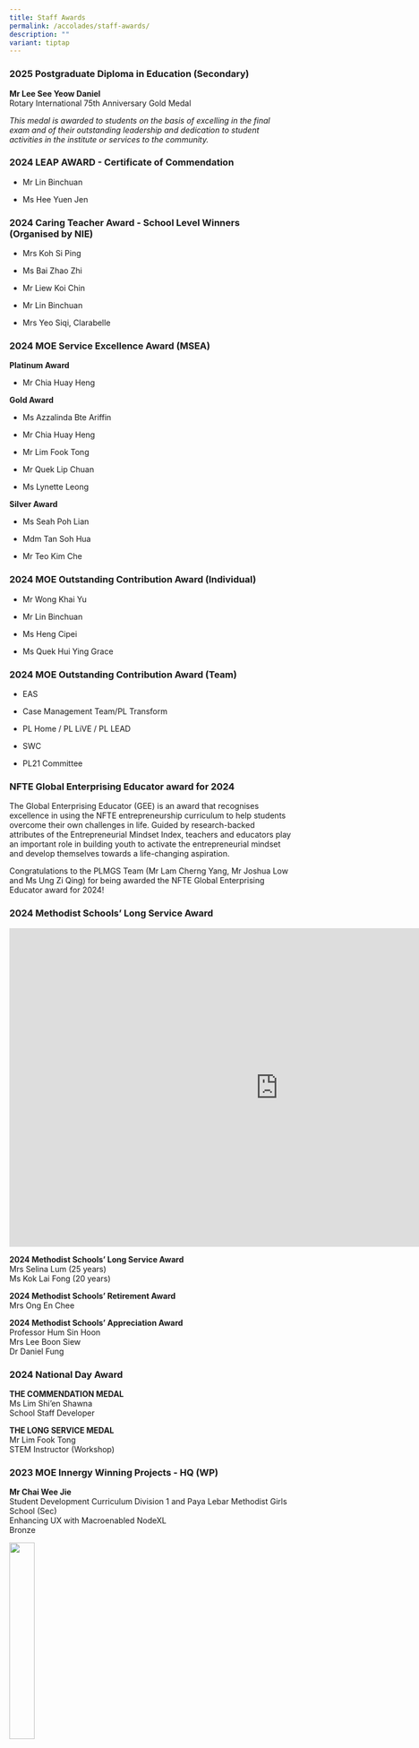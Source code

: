 ```yaml
---
title: Staff Awards
permalink: /accolades/staff-awards/
description: ""
variant: tiptap
---
```

<p></p>
<h3>2025 Postgraduate Diploma in Education (Secondary)</h3>
<p><strong>Mr Lee See Yeow Daniel </strong>
<br>Rotary International 75th Anniversary Gold Medal</p>
<p><em>This medal is awarded to students on the basis of excelling in the final exam and of their outstanding leadership and dedication to student activities in the institute or services to the community.</em>
</p>
<p></p>
<h3>2024 LEAP AWARD - Certificate of Commendation</h3>
<ul data-tight="true" class="tight">
<li>
<p>Mr Lin Binchuan</p>
</li>
<li>
<p>Ms Hee Yuen Jen</p>
</li>
</ul>
<h3>2024 Caring Teacher Award - School Level Winners (Organised by NIE)</h3>
<ul data-tight="true" class="tight">
<li>
<p>Mrs Koh Si Ping</p>
</li>
<li>
<p>Ms Bai Zhao Zhi</p>
</li>
<li>
<p>Mr Liew Koi Chin</p>
</li>
<li>
<p>Mr Lin Binchuan</p>
</li>
<li>
<p>Mrs Yeo Siqi, Clarabelle</p>
</li>
</ul>
<h3>2024 MOE Service Excellence Award (MSEA)</h3>
<p><strong>Platinum Award</strong>
</p>
<ul data-tight="true" class="tight">
<li>
<p>Mr Chia Huay Heng</p>
</li>
</ul>
<p><strong>Gold Award</strong>
</p>
<ul data-tight="true" class="tight">
<li>
<p>Ms Azzalinda Bte Ariffin</p>
</li>
<li>
<p>Mr Chia Huay Heng</p>
</li>
<li>
<p>Mr Lim Fook Tong</p>
</li>
<li>
<p>Mr Quek Lip Chuan</p>
</li>
<li>
<p>Ms Lynette Leong</p>
</li>
</ul>
<p><strong>Silver Award</strong>
</p>
<ul data-tight="true" class="tight">
<li>
<p>Ms Seah Poh Lian</p>
</li>
<li>
<p>Mdm Tan Soh Hua</p>
</li>
<li>
<p>Mr Teo Kim Che</p>
</li>
</ul>
<h3>2024 MOE Outstanding Contribution Award (Individual)</h3>
<ul data-tight="true" class="tight">
<li>
<p>Mr Wong Khai Yu</p>
</li>
<li>
<p>Mr Lin Binchuan</p>
</li>
<li>
<p>Ms Heng Cipei</p>
</li>
<li>
<p>Ms Quek Hui Ying Grace</p>
</li>
</ul>
<h3>2024 MOE Outstanding Contribution Award (Team)</h3>
<ul data-tight="true" class="tight">
<li>
<p>EAS</p>
</li>
<li>
<p>Case Management Team/PL Transform</p>
</li>
<li>
<p>PL Home / PL LiVE / PL LEAD</p>
</li>
<li>
<p>SWC</p>
</li>
<li>
<p>PL21 Committee</p>
</li>
</ul>
<h3>NFTE Global Enterprising Educator award for 2024</h3>
<p>The Global Enterprising Educator (GEE) is an award that recognises excellence
in using the NFTE entrepreneurship curriculum to help students overcome
their own challenges in life. Guided by research-backed attributes of the
Entrepreneurial Mindset Index, teachers and educators play an important
role in building youth to activate the entrepreneurial mindset and develop
themselves towards a life-changing aspiration.</p>
<p>Congratulations to the PLMGS Team (Mr Lam Cherng Yang, Mr Joshua Low and
Ms Ung Zi Qing) for being awarded the NFTE Global Enterprising Educator
award for 2024!</p>
<h3>2024 Methodist Schools’ Long Service Award</h3>
<div class="iframe-wrapper">
<iframe height="569" width="960" allowfullscreen="true" frameborder="0" src="https://docs.google.com/presentation/d/1jz9ZjgkaiLXcX4uCWhTfFLak5f9scHKifYu5HeNLrDs/embed?start=true&amp;loop=true&amp;delayms=3000"></iframe>
</div>
<p><strong>2024 Methodist Schools’ Long Service Award</strong>
<br>Mrs Selina Lum (25 years)
<br>Ms Kok Lai Fong (20 years)</p>
<p><strong>2024 Methodist Schools’ Retirement Award</strong>
<br>Mrs Ong En Chee</p>
<p><strong>2024 Methodist Schools’ Appreciation Award</strong>
<br>Professor Hum Sin Hoon
<br>Mrs Lee Boon Siew
<br>Dr Daniel Fung</p>
<h3>2024 National Day Award</h3>
<p><strong>THE COMMENDATION MEDAL</strong>
<br>Ms Lim Shi’en Shawna
<br>School Staff Developer</p>
<p></p>
<p><strong>THE LONG SERVICE MEDAL</strong>
<br>Mr Lim Fook Tong
<br>STEM Instructor (Workshop)</p>
<h3>2023 MOE Innergy Winning Projects - HQ (WP)</h3>
<p><strong>Mr Chai Wee Jie</strong>
<br>Student Development Curriculum Division 1 and Paya Lebar Methodist Girls
School (Sec)
<br>Enhancing UX with Macroenabled NodeXL
<br>Bronze</p>
<div class="isomer-image-wrapper">
<img style="width:30%" height="auto" width="100%" src="/images/weijie_moe_synergy.jpg">
</div>
<h3>2023 Postgraduate Diploma in Education (Secondary)</h3>
<p><strong>Miss Rachel Ong Lin Hui</strong>
<br>Valedictorian of the Class of 2023
<br>NIE Gold Medal
<br>Association of Mathematics Educators Book Prize</p>
<div class="isomer-image-wrapper">
<img style="width: 100%" height="auto" width="100%" alt="rachel_ong" src="/images/rachel_ong_post_dip.jpg">
</div>
<h3>2023 Methodist Schools’ Long Service Award &amp; Methodist Schools’ Appreciation Award</h3>
<div class="isomer-image-wrapper">
<img style="width: 100%" height="auto" width="100%" alt="2023mlsa" src="/images/2023mlsa.jpg">
</div>
<p>Ms Gloria Lim (20 years)
<br>Mrs Annie Teo</p>
<h3>2023 National Day Award</h3>
<div class="isomer-image-wrapper">
<img style="width: 100%" height="auto" width="100%" alt="nda_2023" src="/images/nda2023_siping.jpg">
</div>
<h3>2023 MOE Service Excellence Award (MSEA)</h3>
<p><strong>Platinum Award</strong>
<br>Ms Lim Siok Peng, Gloria</p>
<p><strong>Gold Award</strong>
<br>Ms Lim Siok Peng, Gloria</p>
<p><strong>Silver Award</strong>
<br>Mr Chia Huay Heng</p>
<h3>Associate of Academy of Singapore Teachers Award</h3>
<p><strong>Mrs Neoh Terh Ling</strong>
</p>
<p>Mrs Neoh was conferred the Associate of Academy of Singapore Teachers
Award in recognition of her valuable contributions to the professional
development of MOE officers.</p>
<h3>2022 National Day Award</h3>
<div class="isomer-image-wrapper">
<img style="width: 100%" height="auto" width="100%" alt="nda2022" src="/images/nda2022.jpg">
</div>
<p><strong>THE COMMENDATION MEDAL</strong>
<br>Mrs Neeraja Vijayakumar, Head of Department</p>
<p><strong>THE COMMENDATION MEDAL and</strong>  <strong>THE LONG SERVICE MEDAL</strong>
<br>Mdm Chan Wai Ling Joyce, Senior Teacher</p>
<h3>2022 Methodist Schools’ Long Service Award</h3>
<div class="iframe-wrapper">
<iframe height="569" width="960" allowfullscreen="true" frameborder="0" src="https://docs.google.com/presentation/d/1NNMUXGr2h3ODEdfHVRONhrekOjulp5ERjcVLIZlx7ro/embed?start=true&amp;loop=true&amp;delayms=3000"></iframe>
</div>
<p>Mdm Lee Chue Hoon (50 years)
<br>Mdm Tan Kim Huay Cecilia (35 years)
<br>Mrs Koh Ee Lin (30 years)
<br>Mdm Karni bte Kanan (30 years)
<br>Mrs Joyce Chong (25 years)
<br>Mdm Hu Min (20 years)
<br>
</p>
<h3>MOE Service Excellence Award 2022</h3>
<p><strong>Platinum Award</strong>
<br>Mrs Joyce Chong</p>
<p><strong>Gold Award</strong>
<br>Ms Azzalinda Binte Ariffin
<br>Mr Chua Han Choon Glayen
<br>Mr Indra Bin Ahmad
<br>Ms Toh Xinyi</p>
<p><strong>Silver Award</strong>
<br>Ms Lim Siok Peng Gloria
<br>Ms Tan Khian Eng Lilian</p>
<h3>MOE Service Excellence Award 2021</h3>
<div class="iframe-wrapper">
<iframe height="569" width="960" allowfullscreen="true" frameborder="0" src="https://docs.google.com/presentation/d/e/2PACX-1vSLc3_34VguFwed3Ej5P2O3TWFCF59dqMxn7xrXzFjCSb-aCEgDXUTCO2W7vjfHFu5AIs7VjzgNUX_a/embed?start=true&amp;loop=true&amp;delayms=3000"></iframe>
</div>
<p>Please join our school in congratulating our PL MOE Service Excellence
Award (MSEA) recipients for 2021!</p>
<p>The MSEA recognises MOE staff who are passionate in their service delivery,
consistently serve internal and external customers with C.A.R.E. (Courtesy,
Accessibility, Responsiveness and Effectiveness), and inspire their colleagues
to do likewise.</p>
<h3>Outstanding Science Teacher Award (OSTA) 2021 Award</h3>
<div class="isomer-image-wrapper">
<img style="width: 100%" height="auto" width="100%" alt="" src="">
</div>
<p></p>
<div class="isomer-image-wrapper">
<img style="width:60%" height="auto" width="100%" src="/images/Joyce%20Science%20Teacher%20Award.jpg">
</div>
<p>Congratulations to Mrs Joyce Chong, Senior Teacher, PL(Sec) for being
selected as one of the three recipients of the Outstanding Science Teacher
Award (OSTA) 2021.</p>
<h3>National Day Awards 2021</h3>
<div class="isomer-image-wrapper">
<img style="width: 100%" height="auto" width="100%" alt="" src="/images/ndp_award2021b.jpg">
</div>
<p>Please join our school in congratulating the following members of staff
who have been honoured in 2021 National Day Awards.</p>
<h3>The Methodist Long Service Award Service 2021</h3>
<div class="isomer-image-wrapper">
<img style="width:30%" height="auto" width="100%" src="/images/j_christopher.jpg">
</div>
<p>
<br>
</p>
<div class="iframe-wrapper">
<iframe height="569" width="960" allowfullscreen="true" frameborder="0" src="https://docs.google.com/presentation/d/e/2PACX-1vQrGdrIAXGYStBcreouw_8vGkGdyxcj8JrYyC-vsKyYzr6OkaASJBDb899LeOppydCf0TOIZVt3atP3/embed?start=true&amp;loop=true&amp;delayms=3000"></iframe>
</div>
<p>Heartiest Congratulations to the following members of staff who are honoured
in this year’s Methodist Schools’ Long Service Award Presentation 2021.</p>
<h3>MOE Service Excellence Award 2020</h3>
<div class="iframe-wrapper">
<iframe height="569" width="960" allowfullscreen="true" frameborder="0" src="https://docs.google.com/presentation/d/e/2PACX-1vTFfiVgz44XDWnDwwdOap0YrCmYZ6FH-IN8THBuf_8v3aUvZb2c6_NnA2ThKZ9PQ8M9WL14Ltc2bB7W/embed?start=true&amp;loop=true&amp;delayms=3000"></iframe>
</div>
<p>Please join our school in congratulating our PL MOE Service Excellence
Award (MSEA) recipients for 2020!</p>
<p>The MSEA recognises MOE staff who are passionate in their service delivery,
consistently serve internal and external customers with C.A.R.E. (Courtesy,
Accessibility, Responsiveness and Effectiveness), and inspire their colleagues
to do likewise.</p>
<h3>The Methodist Long Service Award Service 2020</h3>
<div class="isomer-image-wrapper">
<img style="width: 100%" height="auto" width="100%" alt="" src="/images/LSA2020.jpg">
</div>
<p>Please join our school in congratulating the following members of staff
who will be honoured in this year’s Methodist Schools’ Long Service Award
Presentation 2020.</p>
<h3>National Day Awards 2020</h3>
<div class="isomer-image-wrapper">
<img style="width: 100%" height="auto" width="100%" alt="" src="/images/nda2020c.jpg">
</div>
<p>Please join our school in congratulating the following members of staff
who have been honoured in 2020 National Day Awards.</p>
<h3>Academy Awards for Professional Development Ceremony 2019</h3>
<div class="iframe-wrapper">
<iframe height="569" width="960" allowfullscreen="true" frameborder="0" src="https://docs.google.com/presentation/d/e/2PACX-1vQLz38IH6XRmsvaOYM5hG53Evyw16ZAd4iTPo7zYjD9rWW9kFzsBsUKLV8zPML6OycQcAzp7o0ooiWa/embed?start=true&amp;loop=true&amp;delayms=3000"></iframe>
</div>
<p>Heartiest congratulations to Mrs Ambika Nair, ST/FCE and Mr Ng Eng Kee,
HOD Aesthetics, for being awarded the Associate of AST Award for your contributions
to lifting up fellow educators in their professional capacities!</p>
<h3>MOE Service Excellence Award 2019</h3>
<div class="iframe-wrapper">
<iframe height="569" width="960" allowfullscreen="true" frameborder="0" src="https://docs.google.com/presentation/d/e/2PACX-1vQWS0N-zkw8XlmU01KnJ-oDfK3BrUcIZY6bLCHoZ08O0t8BHSK6wAaUYH-zLG2B4AqSxMp2pLbedI_i/embed?start=true&amp;loop=true&amp;delayms=3000"></iframe>
</div>
<p>Please join our school in congratulating our PL MOE Service Excellence
Award (MSEA) recipients for 2019!</p>
<p>The MSEA recognises MOE staff who are passionate in their service delivery,
consistently serve internal and external customers with C.A.R.E. (Courtesy,
Accessibility, Responsiveness and Effectiveness), and inspire their colleagues
to do likewise.</p>
<h3>The Methodist Long Service Award Service 2019</h3>
<div class="isomer-image-wrapper">
<img style="width: 100%" height="auto" width="100%" alt="" src="/images/choo_vee_vee_50years.jpg">
</div>
<p>Please join our school to congratulate Mrs Choo Vee Vee, Lab TSO for her
FIFTY YEARS of Long Service to the service in Methodist education in our
school.</p>
<h3>National Day Awards 2019</h3>
<div class="isomer-image-wrapper">
<img style="width: 100%" height="auto" width="100%" alt="" src="/images/lwt_2019_nda.png">
</div>
<p>Please join our school to congratulate Mr Lee Wei Te for being awarded
the Commendation Medal in the 2019 National Day Award!</p>
<h3>Management and Leadership in Schools Graduation</h3>
<div class="isomer-image-wrapper">
<img style="width: 100%" height="auto" width="100%" alt="" src="/images/MLS_Hwee_Hwee.jpg">
</div>
<p>Heartiest Congratulations to Ms Oh Hwee Hwee for successfully completing
the Management and Leadership in School (MLS) Course 2018.</p>
<h3>Associate of Academy of Singapore Teachers Award</h3>
<div class="iframe-wrapper">
<iframe height="569" width="960" allowfullscreen="true" frameborder="0" src="https://docs.google.com/presentation/d/e/2PACX-1vSugbMFd0_jUxWfN7d_aNt5PBM_3b3MF3UhOVvXjpZIfu5bFPDkRoQCMaJlkktOhKKhC9yNC5vcoX27/embed?start=true&amp;loop=true&amp;delayms=3000"></iframe>
</div>
<p>Heartiest Congratulations to our colleagues for being conferred the Associate
of Academy of Singapore Teachers Award 2018.</p>
<ul data-tight="true" class="tight">
<li>
<p>Mdm Zalena Binte Aman</p>
</li>
<li>
<p>Mdm Padhmeni d/o Sethembram</p>
</li>
<li>
<p>Mr Ng Eng Kee</p>
</li>
</ul>
<p>Thank you for making a difference to the fraternity!</p>
<h3>MOE Service Excellence Award 2018</h3>
<div class="iframe-wrapper">
<iframe height="569" width="960" allowfullscreen="true" frameborder="0" src="https://docs.google.com/presentation/d/e/2PACX-1vQWXLOMpxk6V7tsOjsawkwoeo1wvgBlvlhHL0RLVgTTWEZYgbur8Vjrd0SrrjX1lYZrhTpbWxF1B5Ry/embed?start=true&amp;loop=true&amp;delayms=3000"></iframe>
</div>
<p>Please join our school to congratulate our colleagues for winning the
MSEA Awards!</p>
<p>The MSEA recognises MOE staff who are passionate in their service delivery,
consistently serve internal and external customers with C.A.R.E. (Courtesy,
Accessibility, Responsiveness and Effectiveness), and inspire our colleagues
to do likewise.g</p>
<h3>Methodist Schools Long Service Awards Service</h3>
<div class="iframe-wrapper">
<iframe height="569" width="960" allowfullscreen="true" frameborder="0" src="https://docs.google.com/presentation/d/e/2PACX-1vRJPdKAQQa69akpleprx-BXWmxq2mABFXfnrTHMxubb3MBf-MQ7h9H1RLuPjL1VO5jg8l3cJf3VU8A7/embed?start=true&amp;loop=true&amp;delayms=3000"></iframe>
</div>
<p>The following staff has been awarded the Long Service awards and the Methodist
Schools Long Service Awards Service</p>
<ul data-tight="true" class="tight">
<li>
<p>Chan Wai Ling Joyce. Senior Teacher, was awarded the&nbsp;&nbsp; 20 years
Long Service Award</p>
</li>
<li>
<p>Chua Sok Hoon, Teacher, was awarded the 20 years Long Service Award</p>
</li>
<li>
<p>Wee Leng Hoon Diana, Subject Head, ECG, was awarded the 30 years Long
Service Award</p>
</li>
</ul>
<h3>Innergy Award 2018</h3>
<div class="isomer-image-wrapper">
<img style="width: 100%" height="auto" width="100%" alt="" src="/images/innergyaward.jpg">
</div>
<p>The Innergy Awards is a ministry-level award to recognise teams that have
spent time developing, testing and implementing innovations to bring about
significant benefits in MOE.</p>
<p>The Science Department team comprising Mrs Tay Peck Hoon, Mr Alex Chiam
and Mr Chai Wee Jie was awarded the Commendation Award in the Innergy Award
2018. Named the Instant MCQ Grading System. this innovation is to provide
for instant grading to facilitate instant feedback to students on their
possible areas of misconception. It greatly reduces the time between grading
and giving of feedback to students. It is well-established that if the
duration between the two is too long, students may even forget the questions
they have done.</p>
<h3>2018 Outstanding History Teachers Award</h3>
<div class="isomer-image-wrapper">
<img style="width:25%" height="auto" width="100%" src="/images/outstandgin%20teacher%20awardb.jpg">
</div>
<p>Congratulations to Ms Audrey Chia for being chosen as one of the six finalists
in the 2018 Outstanding History Teachers Award. Organised by The History
Association of Singapore, this award recognises individuals who are role-models
for all History teachers in the areas of Teaching, Disciplinary knowledge
and expertise, and pedagogical practices.</p>
<h3>MOE Service Excellence Award 2017</h3>
<div class="isomer-image-wrapper">
<img style="width: 100%" height="auto" width="100%" alt="" src="/images/MOE%20AWARD%20GRACE.png">
</div>
<p>We would like to extend our warmest congratulations to Ms Grace Quek Hui
Ying on being awarded the MOE Service Excellence Award (Gold &amp; Platinum)
2017. This award recognises MOE staff who are passionate in their service
delivery, consistently serve internal and external customers with C.A.R.E
(Courtesy, Accessibility, Responsiveness and Effectiveness), and inspire
their colleagues to do likewise.</p>
<h3>PL Staff Spearheads Educational Research and Professional Learning</h3>
<table style="minWidth: 150px">
<colgroup>
<col>
<col>
<col>
<col>
<col>
<col>
</colgroup>
<tbody>
<tr>
<th rowspan="1" colspan="1">
<p>Year</p>
</th>
<th rowspan="1" colspan="1">
<p>Name of Staff</p>
</th>
<th rowspan="1" colspan="1">
<p>Sharing Platform</p>
</th>
<th rowspan="1" colspan="1">
<p>Name of Organiser</p>
</th>
<th rowspan="1" colspan="1">
<p>Title of Sharing</p>
</th>
<th rowspan="1" colspan="1">
<p>Synopsis/ Full paper</p>
</th>
</tr>
<tr>
<td rowspan="1" colspan="1">
<p>2018</p>
</td>
<td rowspan="1" colspan="1">
<p>Ms Tang Siao Shi</p>
</td>
<td rowspan="1" colspan="1">
<p>iCTLT 2018 poster sharing
<br>
</p>
</td>
<td rowspan="1" colspan="1">
<p>MOE</p>
</td>
<td rowspan="1" colspan="1">
<p>Learning Through Inquiry on the Student Learning Space</p>
</td>
<td rowspan="1" colspan="1">
<div class="isomer-image-wrapper">
<img style="width: 100%" height="302" width="233" alt="tsx_iCTLT_2018.jpg" src="/images/tsx_iCTLT_2018.jpg">
</div>
<p>
<br>This lesson package aims to help the Secondary One students to use models
as representations of atoms and the particles in an atom. Instead of frontal
teaching, the students were to collaborate and self-direct their own learning
to complete the activities in the learning package.
<br>
<br>The activities were designed and uploaded into the Student Learning Space
(SLS) which enables the different ICT applications and tools to be incorporated
into one platform. With the Quiz function in SLS, monitoring of students’
progress and understanding was made easier through the Heat map as immediate
feedback could be given to the students to address their misconceptions
and reinforce key ideas.
<br>
</p>
</td>
</tr>
<tr>
<td rowspan="1" colspan="1">
<p>2017
<br>
</p>
</td>
<td rowspan="1" colspan="1">
<p>Mrs Ambika Nair,
<br>Mrs Irene Angullia,
<br>Ms Camille Koh
<br>
</p>
</td>
<td rowspan="1" colspan="1">
<p>Nutrition and Food Science (NFS) Teacher Seminar 2017
<br>
</p>
</td>
<td rowspan="1" colspan="1">
<p>CPDD, MOE
<br>
</p>
</td>
<td rowspan="1" colspan="1">
<p>Flipped Classroom
<br>
</p>
</td>
<td rowspan="1" colspan="1">
<div class="isomer-image-wrapper">
<img style="width: 100%" height="185" width="262" alt="16 nov 004sm.jpg" src="/images/16%20nov%20004sm.jpg">
</div>
<p>
<br>A typical classroom model is one in which the teacher takes on the frontal
teaching and is talking most of the time. In flipped classroom model, the
main idea is to reverse the common instructional approach. Delivery of
content that used to occur in class is now accessed at home in the form
of a visual and auditory presentation, in advance of class.
<br>Class becomes the place to work through clarifications, problems, difficult
concepts and engage in 21CC skills pertaining to the lesson.
<br>Through this presentation, speakers will share their own experience of
using the flipped classroom model. Participants can experience how the
students engage in this type of pedagogy to facilitate teaching and learning
in class.
<br>
</p>
</td>
</tr>
<tr>
<td rowspan="1" colspan="1">
<p>2017</p>
</td>
<td rowspan="1" colspan="1">
<p>Audrey Chia
<br>Rophi Lee
<br>Timothy Tan</p>
</td>
<td rowspan="1" colspan="1">
<p>2017 Symposium for teaching and learning of History</p>
</td>
<td rowspan="1" colspan="1">
<p>CPDD, MOE</p>
</td>
<td rowspan="1" colspan="1">
<p>Using Historical Role Play to interpret Historical Evidence in the Context
of Singapore’s Political Development after WWII
<br>
</p>
</td>
<td rowspan="1" colspan="1">
<p>The teaching of the post-war period in Singapore has traditionally posed
challenges to many teachers. Teachers have to grapple with unpacking a
highly complex and complicated historical era for students. Through the
use of historical role play, and by harnessing the historical concept of
empathy, students can better understand the perspectives and context of
various parties involved during that tumultuous times.
<br>The use of evidence drives the construction of this historical narrative,
as students interact with and question evidence in order to investigate
and re-enact the highly contested socio-political arena in the 1950s. What
is unique to this lesson package is that role play is applied in a consistent
and complementary manner, where students are given a character which they
have to maintain for the entire series of lessons. This enables students
to participate in events in the classroom, where evidence and History comes
alive.
<br>
<br><a href="/files/2017%20-%20History%20Symposium%20Presentation%20Slides.pdf" rel="noopener noreferrer" target="_blank"><u>2017 - History Symposium Presentation Slides.pdf</u></a>
</p>
</td>
</tr>
<tr>
<td rowspan="1" colspan="1">
<p>2017</p>
</td>
<td rowspan="1" colspan="1">
<p>Ng Eng Kee</p>
</td>
<td rowspan="1" colspan="1">
<p>Critical Inquiry Presentations - Examining Learning from Learner’s Perspective
<br>
</p>
</td>
<td rowspan="1" colspan="1">
<p>Singapore Teachers Academy for the Arts
<br>
</p>
</td>
<td rowspan="1" colspan="1">
<p>Authentic Assessment Task in Group Work</p>
</td>
<td rowspan="1" colspan="1">
<p><a href="/files/2017%20-%20Sounding%20the%20Teaching.pdf" rel="noopener noreferrer nofollow" target="_blank"><u>2017 - Sounding the Teaching.pdf</u></a>
<br>
</p>
</td>
</tr>
<tr>
<td rowspan="1" colspan="1">
<p>2017</p>
</td>
<td rowspan="1" colspan="1">
<p>Mdm Wang Xueping,
<br>Mdm Hu Min, Mdm Zhu Lili, Ms Goh Sze Nee
<br>
</p>
</td>
<td rowspan="1" colspan="1">
<p>Secondary School Chinese Teachers’ Seminar 2017 (22 September 2017)
<br>
</p>
</td>
<td rowspan="1" colspan="1">
<p>Mother Tongue Languages Branch, Curriculum Planning &amp; Development
Division (CPDD)
<br>
</p>
</td>
<td rowspan="1" colspan="1">
<p>通过清单进行自评，加强学生自我反馈与改进的能力
<br>
</p>
</td>
<td rowspan="1" colspan="1">
<div class="isomer-image-wrapper">
<img style="width: 100%" height="178" width="268" alt="chineseaward2017.jpg" src="/images/chineseaward2017.jpg">
</div>
<p>
<br><a href="/files/2017%20-%20通过清单进行自评，加强学生自我反馈与改进的能力.pdf" rel="noopener noreferrer" target="_blank"><u>2017 - 通过清单进行自评，加强学生自我反馈与改进的能力.pdf</u></a>
<br>
</p>
</td>
</tr>
<tr>
<td rowspan="1" colspan="1">
<p>2017</p>
</td>
<td rowspan="1" colspan="1">
<p>Mr Lee Weite
<br>
<br>Ms Sarah Teo
<br>
</p>
</td>
<td rowspan="1" colspan="1">
<p>Google for Education Summit
<br>
</p>
</td>
<td rowspan="1" colspan="1">
<p>Commonwealth Secondary School</p>
</td>
<td rowspan="1" colspan="1">
<p>Flipping for Flexibility: Raising the Bar for Learning with Technology</p>
</td>
<td rowspan="1" colspan="1">
<p>How do we help our students prepare for a rapidly changing world? Technology
affects the way we communicate, work, and live.
<br>
<br>The staggering increase in the availability of technology tools has facilitated
an increase in the number of teachers who are "flipping" their classrooms;
that is, sending direct instruction home and reserving class time for reinforcement,
practice, and extension. But flipping also presents the challenge of how
to ensure active engagement and address diverse learning needs both at
home and at school.
<br>
<br>This session explores how to structure flipped learning experiences in
order to promote student engagement and differentiation of instruction.
We’ll explore opportunities to raise the bar for what’s expected, and what’s
possible, for learning with technology.</p>
</td>
</tr>
<tr>
<td rowspan="1" colspan="1">
<p>2017</p>
</td>
<td rowspan="1" colspan="1">
<p>Mrs Koh Si Ping
<br>
<br>Ms Melissa Choo</p>
</td>
<td rowspan="1" colspan="1">
<p>Nurturing Pro-Social Behaviour in Today's Youth - 5th Character and Leadership
Conference 2017</p>
</td>
<td rowspan="1" colspan="1">
<p>Bishan Park Secondary School</p>
</td>
<td rowspan="1" colspan="1">
<p>Transactional Analysis (TA)</p>
</td>
<td rowspan="1" colspan="1">
<p>For the past five years, PLMGSS has embarked on the journey of using Transactional
Analysis (TA) to strengthen interactions between teachers and students,
build positive relationships and address student misbehaviour.
<br>In this sharing, PLMGSS will present on the school-wide implementation
of TA through leveraging on existing structures and processes. The use
of TA strategies empower teachers in better management of students’ misbehaviours.
<br>The impacts of the application of TA strategies will be discussed. This
includes enhancing the school’s strong caring culture, better student engagement
in learning and better student behaviours such as being less disruptive
and better behaved.</p>
</td>
</tr>
<tr>
<td rowspan="1" colspan="1">
<p>2017</p>
</td>
<td rowspan="1" colspan="1">
<p>Mrs Low Hwee Hwee</p>
</td>
<td rowspan="1" colspan="1">
<p>Redesigning Pedagogy International Conference 2017</p>
</td>
<td rowspan="1" colspan="1">
<p>NIE</p>
</td>
<td rowspan="1" colspan="1">
<p>Transactional Analysis (TA)</p>
</td>
<td rowspan="1" colspan="1">
<p>Transactional Analysis, Positive Education and Restorative Practices are
approaches that can help to equip teachers with competencies for TSR and
influence the school culture positively.
<br>
<br>These approaches:
<br>• Activate teachers’ positive regard for their students
<br>• Help teachers understand students better
<br>• Provide applicable tools for teachers to build TSR
<br>
<br>This workshop aims to provide a platform for teachers and schools to consider
how they can strengthen positive TSR through the use of school-wide approaches
- Transactional Analysis, Positive Education and Restorative Practices
- thus building a supportive network of positive relationships in schools.
This session will include sharing by 3 schools on how the approaches have
affected both staff and students in the way they relate and interact with
each other (TSR) and how that influence the school culture of care positively.
<br>
<br>At the end of the presentation, participants will be able to
<br>
<br>1.Learn how schools select an approach, and understand the factors that
promote and impede school implementation of Transactional Analysis, Positive
Education and Restorative Practices.
<br>
<br>2. Learn strategies under each approach for strengthening positive TSR
with students
<br>
<br>This session will be co-presented by GB Senior Specialists and 3 schools.
GB will provide the introduction and frame for the presentation giving
an overview of building a caring community in schools focusing on positive
TSR. This will be followed by schools’ facilitation to help participants
have a “taste”of/experience the approach, highlighting how each approach
has strengthened TSR and build school culture of care in their respective
schools. GB will close the session with a summary of common key factors
for effective school implementation of the approaches, followed by a short
Q&amp;A and reflection.</p>
</td>
</tr>
<tr>
<td rowspan="1" colspan="1">
<p>2016</p>
</td>
<td rowspan="1" colspan="1">
<p>Mrs Neeraja Vijayakumar
<br>
<br>Mr Wong Khai Yu</p>
</td>
<td rowspan="1" colspan="1">
<p>ELIS Research Fund Project</p>
</td>
<td rowspan="1" colspan="1">
<p>ELIS</p>
</td>
<td rowspan="1" colspan="1">
<p>Deepening individual students’ reasoning and summarising in Geography
and Mathematics through teacher questioning and talk</p>
</td>
<td rowspan="1" colspan="1">
<p><a href="/files/2015%20-%20ERF%20-%20Deepening%20Students%20Reasoning%20Summarising.pdf" rel="noopener noreferrer nofollow" target="_blank"><u>2015 - ERF - Deepening Students Reasoning Summarising.pdf</u></a>
</p>
</td>
</tr>
</tbody>
</table>
<h3>Academy Awards for Professional Development Ceremony 2017</h3>
<div class="isomer-image-wrapper">
<img style="width: 100%" height="auto" width="100%" alt="" src="/images/AAPDC2017.jpg">
</div>
<p>Heartiest Congratulations to our PL Staff - Ms Audrey Chia Sor Siang,
Mdm Chan Wai Ling Joyce and Mr Ng Eng Kee for being conferred the Associate
of Academy of Singapore Teachers Award. We also thank Mdm Wang Xueping
for being conferred the certificate of recognition for her contribution
as a member of the Teachers’ Council. Thank you for making a difference
to the fraternity!</p>
<p>Academy Awards for Professional Development Ceremony 2017 Awardees</p>
<ul data-tight="true" class="tight">
<li>
<p>Wang Xueping – ACADEMY AWARDS FOR PROFESSIONAL DEVELOPMENT CEREMONY 2017
(TC Member)</p>
</li>
<li>
<p>Mr Ng Eng Kee - ACADEMY AWARDS FOR PROFESSIONAL DEVELOPMENT CEREMONY 2017
(Associate Award)</p>
</li>
<li>
<p>Ms Audrey Chia Sor Siang - ACADEMY AWARDS FOR PROFESSIONAL DEVELOPMENT
CEREMONY 2017 (Associate Award)</p>
</li>
<li>
<p>Mdm Chan Wai Ling Joyce - ACADEMY AWARDS FOR PROFESSIONAL DEVELOPMENT
CEREMONY 2017 (Associate Award)</p>
</li>
</ul>
<h3>Management and Leadership in Schools Graduation</h3>
<div class="isomer-image-wrapper">
<img style="width: 100%" height="auto" width="100%" alt="" src="/images/Tan_Tiah_Hui_MLS.jpg">
</div>
<p>Heartiest Congratulations to Mr Tan Tiah Hui for successfully completing
the Management and Leadership in School (MLS) Course 2017.</p>
<h3>Long Service Award</h3>
<div class="isomer-image-wrapper">
<img style="width: 100%" height="auto" width="100%" alt="" src="/images/staff_awards_poon_woon_han_longservice.jpg">
</div>
<h3>Academy Awards for Professional Development 2016 (Associate Award)</h3>
<div class="isomer-image-wrapper">
<img style="width: 100%" height="auto" width="100%" alt="" src="/images/staff_awards_ng_eng_kee_pd.jpg">
</div>
<p>The school congratulates Mr Ng Eng Kee who has been conferred the Associate
of Academy of Singapore Teachers Award.&nbsp; The award recognises his
contribution to the professional development of fellow officers and encourages
him to continue to keep up with the good work.</p>
<h3>Congratulations to Mdm Neeraja Sengarapillai</h3>
<div class="isomer-image-wrapper">
<img style="width: 100%" height="auto" width="100%" alt="" src="/images/neera_award2016.jpg">
</div>
<p>The school congratulates Mdm Neeraja Sangarapillai, Subject Head/Humanities
on her graduation from the Management and Leadership in Schools course.
The diploma is awarded by the National Institute of Education, Nanyang
Technological University.</p>
<h3>Our Staff Shines!</h3>
<p>We congratulate two teachers in our school - Neeraja Vijayakumar and Wong
Khai Yu for their achievements. They have worked closely with two staff
from English Language Institute of Singapore (ELIS), Jonathon Adams and
Gavin Lee, to complete an ELIS Research Fund supported project entitled
‘Deepening individual students’ reasoning and summarising in Geography
and Mathematics through teacher questioning and talk’.</p>
<p>The project looks at developing effective communication in Maths and Geography
classrooms.</p>
<p>To access the final report for the project, please click on this&nbsp;
<a href="/files/2015-erf-deepening-students-reasoning-summarising.pdf" rel="noopener noreferrer nofollow" target="_blank">link</a>&nbsp;.</p>
<p>We are proud of our staff!</p>
<h3>National Day Awards</h3>
<table style="minWidth: 100px">
<colgroup>
<col>
<col>
<col>
<col>
</colgroup>
<tbody>
<tr>
<th rowspan="1" colspan="1">
<p>Year of Award</p>
</th>
<th rowspan="1" colspan="1">
<p>Type of Award</p>
</th>
<th rowspan="1" colspan="1">
<p></p>
</th>
<th rowspan="1" colspan="1">
<p></p>
</th>
</tr>
<tr>
<td rowspan="1" colspan="1">
<p>2019
<br>
</p>
</td>
<td rowspan="1" colspan="1">
<div class="isomer-image-wrapper">
<img style="width: 100%" height="180" width="150" alt="lwt_nda2019.jpg" src="/images/lwt_nda2019.jpg">
</div>
<p>
<br>Mr Lee Wei Te
<br>The Commendation Award
<br>
</p>
</td>
<td rowspan="1" colspan="1">
<p></p>
</td>
<td rowspan="1" colspan="1">
<p></p>
</td>
</tr>
<tr>
<td rowspan="1" colspan="1">
<p>2018
<br>
</p>
</td>
<td rowspan="1" colspan="1">
<div class="isomer-image-wrapper">
<img style="width: 100%" height="180" width="150" alt="esxa_2015_mrsleo.jpg" src="/images/esxa_2015_mrsleo.jpg">
</div>
<p>
<br>Mrs Leo Sim Ping
<br>The Efficiency Medal
<br>
</p>
</td>
<td rowspan="1" colspan="1">
<p></p>
</td>
<td rowspan="1" colspan="1">
<p></p>
</td>
</tr>
<tr>
<td rowspan="1" colspan="1">
<p>2017
<br>
</p>
</td>
<td rowspan="1" colspan="1">
<div class="isomer-image-wrapper">
<img style="width: 100%" height="200" width="150" alt="prof_daniel_fung.jpg" src="/images/prof_daniel_fung.jpg">
</div>
<p>
<br>Assoc. Prof Daniel Fung
<br>Member of the PLMGS Board of Management
<br>Public Administration Medal (Bronze)
<br>
</p>
</td>
<td rowspan="1" colspan="1">
<div class="isomer-image-wrapper">
<img style="width: 100%" height="200" width="150" alt="gan_lay_leng_2017.png" src="/images/gan_lay_leng_2017.png">
</div>
<p>
<br>Ms Gan Lay Leng
<br>Year Head
<br>Long Service award
<br>
<br>
<br>
</p>
</td>
<td rowspan="1" colspan="1">
<p></p>
</td>
</tr>
<tr>
<td rowspan="2" colspan="1">
<p>2016
<br>
</p>
</td>
<td rowspan="1" colspan="1">
<div class="isomer-image-wrapper">
<img style="width: 100%" height="150" width="146" alt="Mr Alfred Tan" src="/images/ndp2016_mr_tan.jpg">
</div>
<p>
<br>Mr Tan Alfred
<br>Public Administration Medal (Bronze)
<br>
</p>
</td>
<td rowspan="1" colspan="1">
<div class="isomer-image-wrapper">
<img style="width: 100%" height="150" width="150" alt="Mrs Goh Hui Cheng" src="/images/ndp2016_mrs_goh.jpg">
</div>
<p>
<br>
<br>Mrs Goh Hui Cheng
<br>Commendation Award
<br>
<br>
</p>
</td>
<td rowspan="1" colspan="1">
<div class="isomer-image-wrapper">
<img style="width: 100%" height="150" width="150" alt="Ms Chee Vivien" src="/images/ndp2016_ms_vivien.jpg">
</div>
<p>
<br>Ms Chee Vivien
<br>Long Service Award
<br>
<br>
</p>
</td>
</tr>
<tr>
<td rowspan="1" colspan="1">
<div class="isomer-image-wrapper">
<img style="width: 100%" height="150" width="146" alt="Mrs Koh Ee Lin" src="/images/ndp2016_mrs_koh.jpg">
</div>
<p>
<br>Mrs Koh Ee Lin
<br>Long Service Award
<br>
</p>
</td>
<td rowspan="1" colspan="1">
<div class="isomer-image-wrapper">
<img style="width: 100%" height="150" width="150" alt="Mrs Ambika Nair" src="/images/ndp2016_mrs_nair.jpg">
</div>
<p>
<br>Mrs Ambika Nair
<br>
<br>Long Service Award
<br>
</p>
</td>
<td rowspan="1" colspan="1">
<div class="isomer-image-wrapper">
<img style="width: 100%" height="150" width="150" alt="Mdm Ng Hui Hua May" src="/images/ndp2016_mdm_ng.jpg">
</div>
<p>
<br>Mdm Ng Mui Hua May
<br>Long Service Award
<br>
</p>
</td>
</tr>
<tr>
<td rowspan="1" colspan="1">
<p>2015</p>
</td>
<td rowspan="1" colspan="1">
<div class="isomer-image-wrapper">
<img style="width: 100%" height="180" width="146" alt="Mrs Wong Yuting" src="/images/wong_yuting.jpg">
</div>
<p>
<br>Mrs Wong Yuting
<br>Long Service Award
<br>
</p>
</td>
<td rowspan="1" colspan="1">
<p></p>
</td>
<td rowspan="1" colspan="1">
<p>
<br>
</p>
</td>
</tr>
<tr>
<td rowspan="1" colspan="1">
<p>2014</p>
</td>
<td rowspan="1" colspan="1">
<div class="isomer-image-wrapper">
<img style="width: 100%" height="180" width="146" alt="Assoc. Prof. Hum Sin Hoon" src="/images/hum_sin_hoon.jpg">
</div>
<p>
<br>Assoc. Prof.
<br>Hum Sin Hoon
<br>Public Administration Medal (Bronze)</p>
</td>
<td rowspan="1" colspan="1">
<div class="isomer-image-wrapper">
<img style="width: 100%" height="180" width="150" alt="Mrs Esther Chee" src="/images/mrs_chee.jpg">
</div>
<p>
<br>Mrs Esther Chee
<br>Commendation Award
<br>
<br>
<br>
</p>
</td>
<td rowspan="1" colspan="1">
<div class="isomer-image-wrapper">
<img style="width: 100%" height="180" width="150" alt="Mdm Tan Soh Hua" src="/images/tan_soh_hua.jpg">
</div>
<p>#Mdm Tan Soh Hua
<br>Long Service Award
<br>
<br>
<br>
</p>
</td>
</tr>
<tr>
<td rowspan="1" colspan="1">
<p>2013</p>
</td>
<td rowspan="1" colspan="1">
<div class="isomer-image-wrapper">
<img style="width: 100%" height="180" width="146" alt="Mrs Christopher Jesumathy" src="/images/j_christopher.jpg">
</div>
<p>
<br>Mrs Christopher
<br>Jesumathy
<br>Long Service Award</p>
</td>
<td rowspan="1" colspan="1">
<p></p>
</td>
<td rowspan="1" colspan="1">
<p></p>
</td>
</tr>
<tr>
<td rowspan="1" colspan="1">
<p>2012</p>
</td>
<td rowspan="1" colspan="1">
<div class="isomer-image-wrapper">
<img style="width: 100%" height="auto" width="100%" alt="Mrs Selina Lum" src="/images/selina_lum.jpg">
</div>
<p>
<br>Mrs Selina Lum
<br>Commendation Award</p>
</td>
<td rowspan="1" colspan="1">
<div class="isomer-image-wrapper">
<img style="width: 100%" height="180" width="150" alt="Mrs Diana Ho" src="/images/diana_ho.jpg">
</div>
<p>#Mrs Diana Ho
<br>Long Service Award</p>
</td>
<td rowspan="1" colspan="1">
<p></p>
</td>
</tr>
<tr>
<td rowspan="1" colspan="1">
<p>2011</p>
</td>
<td rowspan="1" colspan="1">
<div class="isomer-image-wrapper">
<img style="width: 100%" height="180" width="146" alt="Ms Vivien Chee" src="/images/vivien.jpg">
</div>
<p>
<br>Ms Vivien Chee
<br>Commendation Award</p>
</td>
<td rowspan="1" colspan="1">
<div class="isomer-image-wrapper">
<img style="width: 100%" height="180" width="150" alt="Mrs Ong En Chee" src="/images/ong_en_chee.jpg">
</div>
<p>
<br>
<br>Mrs Ong En Chee
<br>Long Service Award</p>
</td>
<td rowspan="1" colspan="1">
<div class="isomer-image-wrapper">
<img style="width: 100%" height="180" width="150" alt="Ms Valerie Chew" src="/images/valerie_chew.jpg">
</div>
<p>
<br>
<br>Ms Valerie Chew
<br>Long Service Award</p>
</td>
</tr>
<tr>
<td rowspan="1" colspan="1">
<p>2010</p>
</td>
<td rowspan="1" colspan="1">
<div class="isomer-image-wrapper">
<img style="width: 100%" height="180" width="146" alt="Mrs Emily Jacob" src="/images/emily_jacob.jpg">
</div>
<p>
<br>Mrs Emily Jacob
<br>Commendation Award</p>
</td>
<td rowspan="1" colspan="1">
<p></p>
</td>
<td rowspan="1" colspan="1">
<p></p>
</td>
</tr>
<tr>
<td rowspan="1" colspan="1">
<p>2006</p>
</td>
<td rowspan="1" colspan="1">
<div class="isomer-image-wrapper">
<img style="width: 100%" height="auto" width="100%" alt="Ms Mabel Goh" src="/images/Picture12.jpg">
</div>
<p>
<br>Ms Mabel Goh
<br>MOE Efficiency Medal</p>
</td>
<td rowspan="1" colspan="1">
<p></p>
</td>
<td rowspan="1" colspan="1">
<p></p>
</td>
</tr>
<tr>
<td rowspan="1" colspan="1">
<p>2005</p>
</td>
<td rowspan="1" colspan="1">
<div class="isomer-image-wrapper">
<img style="width: 100%" height="auto" width="100%" alt="Mrs Lee Siew Choo" src="/images/Picture11.jpg">
</div>
<p>
<br>Mrs Lee Siew Choo
<br>Public Administration Medal (Silver)</p>
</td>
<td rowspan="1" colspan="1">
<p></p>
</td>
<td rowspan="1" colspan="1">
<p></p>
</td>
</tr>
<tr>
<td rowspan="1" colspan="1">
<p>2004</p>
</td>
<td rowspan="1" colspan="1">
<div class="isomer-image-wrapper">
<img style="width: 100%" height="auto" width="100%" alt="Mdm Raspal Dhillon" src="/images/Picture10.jpg">
</div>
<p>
<br>News article on
<br>Mdm Raspal Dhillon
<br>Commendation Medal</p>
</td>
<td rowspan="1" colspan="1">
<p></p>
</td>
<td rowspan="1" colspan="1">
<p></p>
</td>
</tr>
</tbody>
</table>
<h3>Recipient of President's Award for Teachers</h3>
<div class="isomer-image-wrapper">
<img style="width:30%" height="auto" width="100%" src="/images/2006.png">
</div>
<h3>Finalists for President's Award for Teachers</h3>
<div class="isomer-image-wrapper">
<img style="width:60%" height="auto" width="100%" src="/images/President's%20Award.png">
</div>
<h3>IPS Crescendas Award (Secondary School)</h3>
<div class="isomer-image-wrapper">
<img style="width:30%" height="auto" width="100%" src="/images/ndp2016_mr_tan.jpg">
</div>
<p>Mr Alfred Tan</p>
<h3>Excellent Service Award</h3>
<div class="isomer-image-wrapper">
<img style="width: 100%" height="auto" width="100%" alt="" src="/images/ESA1.png">
</div>
<p></p>
<div class="isomer-image-wrapper">
<img style="width: 100%" height="auto" width="100%" alt="" src="/images/ESA2.png">
</div>
<p></p>
<div class="isomer-image-wrapper">
<img style="width: 100%" height="auto" width="100%" alt="" src="/images/ESA3.png">
</div>
<p></p>
<div class="isomer-image-wrapper">
<img style="width: 100%" height="auto" width="100%" alt="" src="/images/ESA4.png">
</div>
<h3>MOE Service Excellence Award</h3>
<p><strong>2013</strong>
</p>
<div class="isomer-image-wrapper">
<img style="width:40%" height="auto" width="100%" src="/images/Ong_Clare.jpg">
</div>
<p><strong>Ms Clare Ong</strong>
</p>
<p><strong>2018</strong>
</p>
<div class="isomer-image-wrapper">
<img style="width:40%" height="auto" width="100%" src="/images/Grace.jpg">
</div>
<p><strong>Ms Grace Quek</strong>
</p>
<h3>National Outstanding Chinese Lesson Award</h3>
<div class="isomer-image-wrapper">
<img style="width: 100%" height="auto" width="100%" alt="" src="/images/outstanding%20chinese%20award.png">
</div>
<h3>Inspiring Chinese Teachers' Award</h3>
<div class="isomer-image-wrapper">
<img style="width: 100%" height="auto" width="100%" alt="" src="/images/inspiring%20chinese%20teachers%20award.png">
</div>
<p></p>